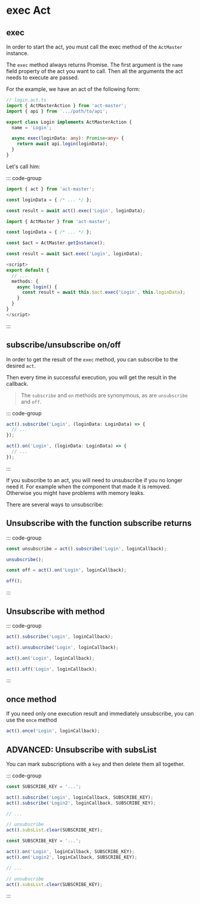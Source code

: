 # exec Act

## exec

In order to start the act, you must call the exec method of the `ActMaster` instance.

The `exec` method always returns Promise. The first argument is the `name` field property of the act you want to call. Then all the arguments the act needs to execute are passed.

For the example, we have an act of the following form:

```ts
// login.act.ts
import { ActMasterAction } from 'act-master';
import { api } from '.../path/to/api';

export class Login implements ActMasterAction {
  name = 'Login';

  async exec(loginData: any): Promise<any> {
    return await api.login(loginData);
  }
}
```

Let's call him:

::: code-group
```ts [Function Style / Vue3 Composition API]
import { act } from 'act-master';

const loginData = { /* ... */ };

const result = await act().exec('Login', loginData);
```
```ts [Class Style (Vanilla)]
import { ActMaster } from 'act-master';

const loginData = { /* ... */ };

const $act = ActMaster.getInstance();

const result = await $act.exec('Login', loginData);
```
```ts [Vue2/3 - optional style]
<script>
export default {
  // ...
  methods: {
    async login() {
      const result = await this.$act.exec('Login', this.loginData);
    }
  }
}
</script>
```
:::


## subscribe/unsubscribe on/off

In order to get the result of the `exec` method, you can subscribe to the desired `act`.

Then every time in successful execution, you will get the result in the callback.

> The `subscribe` and `on` methods are synonymous, as are `unsubscribe` and `off`.

::: code-group
```ts [subscribe(...)]
act().subscribe('Login', (loginData: LoginData) => {
  // ...
});
```
```ts [on(...)]
act().on('Login', (loginData: LoginData) => {
  // ...
});
```
:::

If you subscribe to an act, you will need to unsubscribe if you no longer need it.
For example when the component that made it is removed. Otherwise you might have problems with memory leaks.

There are several ways to unsubscribe:

## Unsubscribe with the function subscribe returns

::: code-group
```ts [subscribe(...)]
const unsubscribe = act().subscribe('Login', loginCallback);

unsubscribe();
```
```ts [on(...)]
const off = act().on('Login', loginCallback);

off();
```
:::

## Unsubscribe with  method

::: code-group
```ts [subscribe(...)/unsubscribe(...)]
act().subscribe('Login', loginCallback);

act().unsubscribe('Login', loginCallback);
```
```ts [on(...)/off(...)]
act().on('Login', loginCallback);

act().off('Login', loginCallback);
```
:::

## once method

If you need only one execution result and immediately unsubscribe, you can use the `once` method

```ts
act().once('Login', loginCallback);
```

## ADVANCED: Unsubscribe with subsList

You can mark subscriptions with a `key` and then delete them all together.

::: code-group
```ts [subscribe(...)]
const SUBSCRIBE_KEY = '...';

act().subscribe('Login', loginCallback, SUBSCRIBE_KEY);
act().subscribe('Login2', loginCallback, SUBSCRIBE_KEY);

// ...

// unsubscribe
act().subsList.clear(SUBSCRIBE_KEY);
```
```ts [on(...)]
const SUBSCRIBE_KEY = '...';

act().on('Login', loginCallback, SUBSCRIBE_KEY);
act().on('Login2', loginCallback, SUBSCRIBE_KEY);

// ...

// unsubscribe
act().subsList.clear(SUBSCRIBE_KEY);
```
:::

